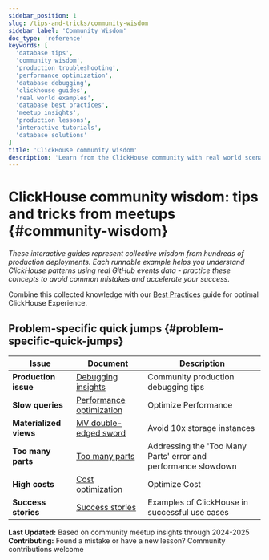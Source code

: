 ```yaml
---
sidebar_position: 1
slug: /tips-and-tricks/community-wisdom
sidebar_label: 'Community Wisdom'
doc_type: 'reference'
keywords: [
  'database tips',
  'community wisdom',
  'production troubleshooting',
  'performance optimization',
  'database debugging',
  'clickhouse guides',
  'real world examples',
  'database best practices',
  'meetup insights',
  'production lessons',
  'interactive tutorials',
  'database solutions'
]
title: 'ClickHouse community wisdom'
description: 'Learn from the ClickHouse community with real world scenarios and lessons learned'
---
```


# ClickHouse community wisdom: tips and tricks from meetups {#community-wisdom}

*These interactive guides represent collective wisdom from hundreds of production deployments. Each runnable example helps you understand ClickHouse patterns using real GitHub events data - practice these concepts to avoid common mistakes and accelerate your success.*

Combine this collected knowledge with our [Best Practices](/best-practices) guide for optimal ClickHouse Experience.

## Problem-specific quick jumps {#problem-specific-quick-jumps}

| Issue | Document | Description |
|-------|---------|-------------|
| **Production issue**   | [Debugging insights](./debugging-insights.md) | Community production debugging tips |
| **Slow queries**       | [Performance optimization](./performance-optimization.md) | Optimize Performance |
| **Materialized views** | [MV double-edged sword](./materialized-views.md) | Avoid 10x storage instances |
| **Too many parts**     | [Too many parts](./too-many-parts.md) | Addressing the 'Too Many Parts' error and performance slowdown |
| **High costs**         | [Cost optimization](./cost-optimization.md) | Optimize Cost |
| **Success stories**    | [Success stories](./success-stories.md) | Examples of ClickHouse in successful use cases |

**Last Updated:** Based on community meetup insights through 2024-2025  
**Contributing:** Found a mistake or have a new lesson? Community contributions welcome